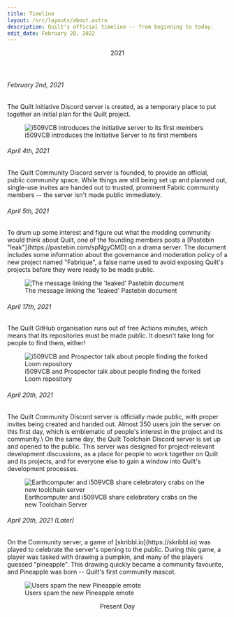 ```yaml
---
title: Timeline
layout: /src/layouts/about.astro
description: Quilt's official timeline -- from beginning to today.
edit_date: February 28, 2022
---
```


<div class="timeline">
<header class="timeline-header">
    <span class="tag is-medium is-primary">2021</span>
</header>

<div class="timeline-item">
    <div class="timeline-marker is-icon">
        <i class="fas fa-wrench"></i>
    </div>
    <div class="timeline-content">
        <h6 class="heading" id="2021-02-02">February 2nd, 2021</h6>
        The Quilt Initiative Discord server is created, as a temporary place to put together an initial
        plan for the Quilt project.
        <figure>
            <img alt="i509VCB introduces the initiative server to its first members"
                src="/assets/img/history/2021-02-02_first-initiative-message.png" />
            <figcaption>
                i509VCB introduces the Initiative Server to its first members
            </figcaption>
        </figure>
    </div>
</div>

<div class="timeline-item">
    <div class="timeline-marker is-icon">
        <i class="fas fa-people-carry-box"></i>
    </div>
    <div class="timeline-content">
        <h6 class="heading" id="2021-04-04">April 4th, 2021</h6>
        The Quilt Community Discord server is founded, to provide an official, public community space. While
        things are still being set up and planned out, single-use invites are handed out to trusted, prominent
        Fabric community members -- the server isn't made public immediately.
    </div>
</div>

<div class="timeline-item">
    <div class="timeline-marker is-icon">
        <i class="fas fa-eyes"></i>
    </div>
    <div class="timeline-content">
        <h6 class="heading" id="2021-04-05">April 5th, 2021</h6>
        To drum up some interest and figure out what the modding community would think about Quilt, one of the
        founding members posts a [Pastebin "leak"](https://pastebin.com/spNgyCMD) on a drama
        server. The document includes some information about the governance and moderation policy of a new
        project named "Fabrique", a false name used to avoid exposing Quilt's projects before they were ready
        to be made public.
        <figure>
            <img alt="The message linking the 'leaked' Pastebin document"
                src="/assets/img/history/2021-04-05_not-quite-a-leak.png" />
            <figcaption>
                The message linking the 'leaked' Pastebin document
            </figcaption>
        </figure>
    </div>
</div>

<div class="timeline-item">
    <div class="timeline-marker is-icon">
        <i class="fab fa-github"></i>
    </div>
    <div class="timeline-content">
        <h6 class="heading" id="2021-04-17">April 17th, 2021</h6>
        The Quilt GitHub organisation runs out of free Actions minutes, which means that its repositories
        must be made public. It doesn't take long for people to find them, either!
        <figure>
            <img alt="i509VCB and Prospector talk about people finding the forked Loom repository"
                src="/assets/img/history/2021-04-18_out-of-minutes.png" />
            <figcaption>
                i509VCB and Prospector talk about people finding the forked Loom repository
            </figcaption>
        </figure>
    </div>
</div>

<div class="timeline-item">
    <div class="timeline-marker is-icon">
        <i class="fas fa-message-smile"></i>
    </div>
    <div class="timeline-content">
        <h6 class="heading" id="2021-04-20">April 20th, 2021</h6>
        The Quilt Community Discord server is officially made public, with proper invites being created
        and handed out. Almost 350 users join the server on this first day, which is emblematic of people's
        interest in the project and its community.\
        On the same day, the Quilt Toolchain Discord server is set up and opened to the public. This server was
        designed for project-relevant development discussions, as a place for people to work together on Quilt
        and its projects, and for everyone else to gain a window into Quilt's development processes.
        <figure>
            <img alt="Earthcomputer and i509VCB share celebratory crabs on the new toolchain server"
                src="/assets/img/history/2021-04-20_toolchain-crabs.png" />
            <figcaption>
                Earthcomputer and i509VCB share celebratory crabs on the new Toolchain Server
            </figcaption>
        </figure>
    </div>
</div>

<div class="timeline-item">
    <div class="timeline-marker is-icon">
        <i class="fas fa-pumpkin"></i>
    </div>
    <div class="timeline-content">
        <h6 class="heading" id="2021-04-20-later">April 20th, 2021 (Later)</h6>
        On the Community server, a game of [skribbl.io](https://skribbl.io) was played to celebrate
        the server's opening to the public. During this game, a player was tasked with drawing a pumpkin, and
        many of the players guessed "pineapple". This drawing quickly became a community favourite, and
        Pineapple was born -- Quilt's first community mascot.
        <figure>
            <img alt="Users spam the new Pineapple emote" src="/assets/img/history/2021-04-20_pineapple-spam.png" />
            <figcaption>
                Users spam the new Pineapple emote
            </figcaption>
        </figure>
    </div>
</div>

<header class="timeline-header">
    <span class="tag is-medium is-primary">Present Day</span>
</header>
</div>
